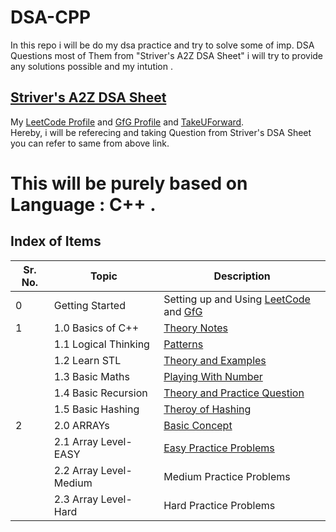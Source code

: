 # DSA-CPP
In this repo i will be do my dsa practice and try to solve some of imp. DSA Questions most of Them from "Striver's A2Z DSA Sheet" i will try to provide any solutions possible and my intution .
## [Striver's A2Z DSA Sheet](https://takeuforward.org/strivers-a2z-dsa-course/strivers-a2z-dsa-course-sheet-2)
My [LeetCode Profile](https://leetcode.com/u/mk2739sarswat/) and [GfG Profile](https://www.geeksforgeeks.org/user/mukuljnjys4/) and [TakeUForward](https://takeuforward.org/profile/mukuljnv).
<br>
Hereby, i will be referecing and taking Question from Striver's DSA Sheet you can refer to same from above link.
# This will be purely based on Language : C++ .

## Index of Items

| Sr. No. | Topic                          | Description                          | 
|---------|--------------------------------|--------------------------------------|
| 0       | Getting Started                | Setting up and Using [LeetCode](https://leetcode.com/) and [GfG](https://www.geeksforgeeks.org/blogs/geeksforgeeks-practice-best-online-coding-platform/)  | 
| 1       |1.0 Basics of C++                  | [Theory Notes](1.Basics_Of_Programming) | 
|        |1.1 Logical Thinking | [Patterns](https://github.com/mukulsarswat/DSA-CPP/tree/f9d6bf587323b259e61b7c95813337f21fcd6267/1.1%20Patterns) |
|        |1.2 Learn STL                  | [Theory and Examples](1.2.Learn_STL) |
|        |1.3 Basic Maths                | [Playing With Number](https://github.com/mukulsarswat/DSA-CPP/tree/main/1.3.Basic%20Maths) | 
|        |1.4 Basic Recursion               |[Theory and Practice Question](./1.4.Basic_Recursion/README.md)| 
|        |1.5 Basic Hashing              | [Theroy of Hashing](./1.5.Basic_Hashing/README.md) | 
| 2       |2.0 ARRAYs             | [Basic Concept](./2.0.Arrays)  |
|        |2.1 Array Level-EASY             | [Easy Practice Problems](./2.1.Easy_Problems) | 
|        |2.2 Array Level-Medium             | Medium Practice Problems  | 
|        |2.3 Array Level-Hard             | Hard Practice Problems  | 

